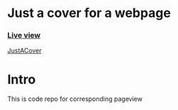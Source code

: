# Just a cover for a webpage
### [Live view](https://www.reikpartners.com)


[JustACover](https://ibb.co/RCKHhZg)

# Intro 
This is code repo for corresponding pageview
